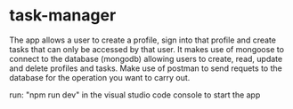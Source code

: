 # task-manager
The app allows a user to create a profile, sign into that profile and create tasks that can only be accessed by that user. It makes use of mongoose to connect to the database (mongodb) allowing users to create, read, update and delete profiles and tasks.
Make use of postman to send requets to the database for the operation you want to carry out.

run: "npm run dev"  in the visual studio code console to start the app
